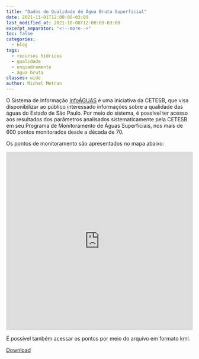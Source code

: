 ```yaml
---
title: "Dados de Qualidade de Água Bruta Superficial"
date: 2021-11-01T12:00:00-03:00
last_modified_at: 2021-10-08T12:00:00-03:00
excerpt_separator: "<!--more-->"
toc: false
categories:
  - blog
tags:
  - recursos hídricos
  - qualidade
  - enquadramento
  - água bruta
classes: wide
author: Michel Metran
---
```


O Sistema de Informação [InfoÁGUAS](https://sistemainfoaguas.cetesb.sp.gov.br/) é uma iniciativa da CETESB, que visa disponibilizar ao público interessado informações sobre a qualidade das águas do Estado de São Paulo. Por meio do sistema, é possível ter acesso aos resultados dos parâmetros analisados sistematicamente pela CETESB em seu Programa de Monitoramento de Águas Superficiais, nos mais de 600 pontos monitorados desde a década de 70.

<!--more-->

Os pontos de monitoramento são apresentados no mapa abaixo:

<iframe src="https://open-geodata.github.io/assets/sp_cetesb_infoaguas/map_infoaguas_cluster.html" width="100%" height="480"  frameborder="0" allowfullscreen></iframe>

<br>

É possível também acessar os pontos por meio do arquivo em formato kml.

<a href="https://github.com/open-geodata/sp_cetesb_infoaguas/releases/download/1.0.0/ptos_monitoramento.kml" class="btn btn--primary">Download</a>

